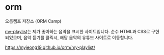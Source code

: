 # orm
오름캠프 저장소 (ORM Camp)


[my-playlist](https://github.com/myjeong19/orm/tree/main/my-playlist)는 제가 좋아하는 음악을 표시한 사이트입니다.
순수 HTML과 CSS로 구현되었으며,
음악 듣기를 클릭시, 해당 음악의 유튜브 사이트로 이동합니다. 

https://myjeong19.github.io/orm/my-playlist/
